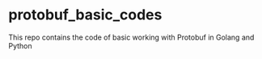 # protobuf_basic_codes
This repo contains the code of basic working with Protobuf in Golang and Python
